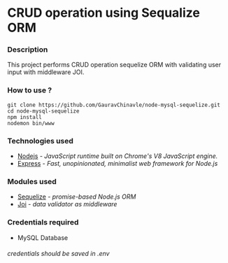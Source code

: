 # CRUD operation using Sequalize ORM 

### Description
This project performs CRUD operation sequelize ORM with validating user input with middleware JOI.

### How to use ?
  ```
  git clone https://github.com/GauravChinavle/node-mysql-sequelize.git
  cd node-mysql-sequelize
  npm install
  nodemon bin/www
  ```

### Technologies used
- [Nodejs](https://nodejs.org/en/) - _JavaScript runtime built on Chrome's V8 JavaScript engine._
- [Express](https://expressjs.com/) - _Fast, unopinionated, minimalist web framework for Node.js_

### Modules used
- [Sequelize](https://sequelize.org/) -  _promise-based Node.js ORM_
- [Joi](https://www.npmjs.com/package/joi) - _data validator as middleware_

### Credentials required
- MySQL Database
###### _credentials should be saved in .env_